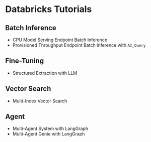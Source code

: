 # Databricks Tutorials

## Batch Inference
* CPU Model Serving Endpoint Batch Inference
* Provisioned Throughput Endpoint Batch Inference with `AI_Query`

## Fine-Tuning
* Structured Extraction with LLM

## Vector Search
* Multi-Index Vector Search

## Agent
* Multi-Agent System with LangGraph 
* Multi-Agent Genie with LangGraph

